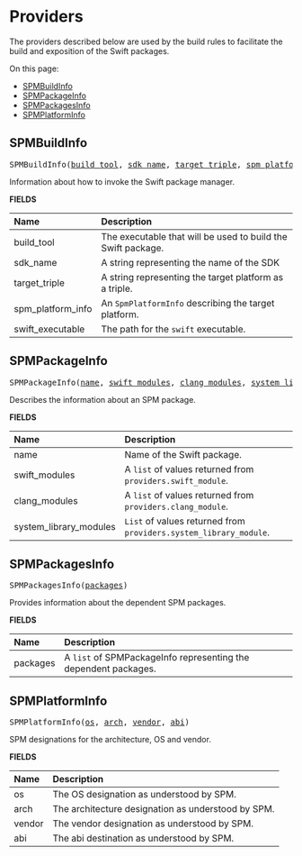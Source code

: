 <!-- Generated with Stardoc, Do Not Edit! -->
# Providers

The providers described below are used by the build rules to
facilitate the build and exposition of the Swift packages.

On this page:

  * [SPMBuildInfo](#SPMBuildInfo)
  * [SPMPackageInfo](#SPMPackageInfo)
  * [SPMPackagesInfo](#SPMPackagesInfo)
  * [SPMPlatformInfo](#SPMPlatformInfo)

<a id="#SPMBuildInfo"></a>

## SPMBuildInfo

<pre>
SPMBuildInfo(<a href="#SPMBuildInfo-build_tool">build_tool</a>, <a href="#SPMBuildInfo-sdk_name">sdk_name</a>, <a href="#SPMBuildInfo-target_triple">target_triple</a>, <a href="#SPMBuildInfo-spm_platform_info">spm_platform_info</a>, <a href="#SPMBuildInfo-swift_executable">swift_executable</a>)
</pre>

Information about how to invoke the Swift package manager.

**FIELDS**


| Name  | Description |
| :------------- | :------------- |
| <a id="SPMBuildInfo-build_tool"></a>build_tool |  The executable that will be used to build the Swift package.    |
| <a id="SPMBuildInfo-sdk_name"></a>sdk_name |  A string representing the name of the SDK    |
| <a id="SPMBuildInfo-target_triple"></a>target_triple |  A string representing the target platform as a triple.    |
| <a id="SPMBuildInfo-spm_platform_info"></a>spm_platform_info |  An <code>SpmPlatformInfo</code> describing the target platform.    |
| <a id="SPMBuildInfo-swift_executable"></a>swift_executable |  The path for the <code>swift</code> executable.    |


<a id="#SPMPackageInfo"></a>

## SPMPackageInfo

<pre>
SPMPackageInfo(<a href="#SPMPackageInfo-name">name</a>, <a href="#SPMPackageInfo-swift_modules">swift_modules</a>, <a href="#SPMPackageInfo-clang_modules">clang_modules</a>, <a href="#SPMPackageInfo-system_library_modules">system_library_modules</a>)
</pre>

Describes the information about an SPM package.

**FIELDS**


| Name  | Description |
| :------------- | :------------- |
| <a id="SPMPackageInfo-name"></a>name |  Name of the Swift package.    |
| <a id="SPMPackageInfo-swift_modules"></a>swift_modules |  A <code>list</code> of values returned from <code>providers.swift_module</code>.    |
| <a id="SPMPackageInfo-clang_modules"></a>clang_modules |  A <code>list</code> of values returned from <code>providers.clang_module</code>.    |
| <a id="SPMPackageInfo-system_library_modules"></a>system_library_modules |  <code>List</code> of values returned from <code>providers.system_library_module</code>.    |


<a id="#SPMPackagesInfo"></a>

## SPMPackagesInfo

<pre>
SPMPackagesInfo(<a href="#SPMPackagesInfo-packages">packages</a>)
</pre>

Provides information about the dependent SPM packages.

**FIELDS**


| Name  | Description |
| :------------- | :------------- |
| <a id="SPMPackagesInfo-packages"></a>packages |  A <code>list</code> of SPMPackageInfo representing the dependent packages.    |


<a id="#SPMPlatformInfo"></a>

## SPMPlatformInfo

<pre>
SPMPlatformInfo(<a href="#SPMPlatformInfo-os">os</a>, <a href="#SPMPlatformInfo-arch">arch</a>, <a href="#SPMPlatformInfo-vendor">vendor</a>, <a href="#SPMPlatformInfo-abi">abi</a>)
</pre>

SPM designations for the architecture, OS and vendor.

**FIELDS**


| Name  | Description |
| :------------- | :------------- |
| <a id="SPMPlatformInfo-os"></a>os |  The OS designation as understood by SPM.    |
| <a id="SPMPlatformInfo-arch"></a>arch |  The architecture designation as understood by SPM.    |
| <a id="SPMPlatformInfo-vendor"></a>vendor |  The vendor designation as understood by SPM.    |
| <a id="SPMPlatformInfo-abi"></a>abi |  The abi destination as understood by SPM.    |


